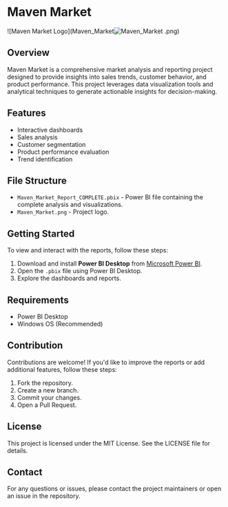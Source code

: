 # Maven Market

![Maven Market Logo](Maven_Market![Maven_Market](https://github.com/user-attachments/assets/f3bb429a-a5e3-415a-8256-e5b252e39cd2)
.png)

## Overview
Maven Market is a comprehensive market analysis and reporting project designed to provide insights into sales trends, customer behavior, and product performance. This project leverages data visualization tools and analytical techniques to generate actionable insights for decision-making.

## Features
- Interactive dashboards
- Sales analysis
- Customer segmentation
- Product performance evaluation
- Trend identification

## File Structure
- `Maven_Market_Report_COMPLETE.pbix` - Power BI file containing the complete analysis and visualizations.
- `Maven_Market.png` - Project logo.

## Getting Started
To view and interact with the reports, follow these steps:
1. Download and install **Power BI Desktop** from [Microsoft Power BI](https://powerbi.microsoft.com/).
2. Open the `.pbix` file using Power BI Desktop.
3. Explore the dashboards and reports.

## Requirements
- Power BI Desktop
- Windows OS (Recommended)

## Contribution
Contributions are welcome! If you'd like to improve the reports or add additional features, follow these steps:
1. Fork the repository.
2. Create a new branch.
3. Commit your changes.
4. Open a Pull Request.

## License
This project is licensed under the MIT License. See the LICENSE file for details.

## Contact
For any questions or issues, please contact the project maintainers or open an issue in the repository.
